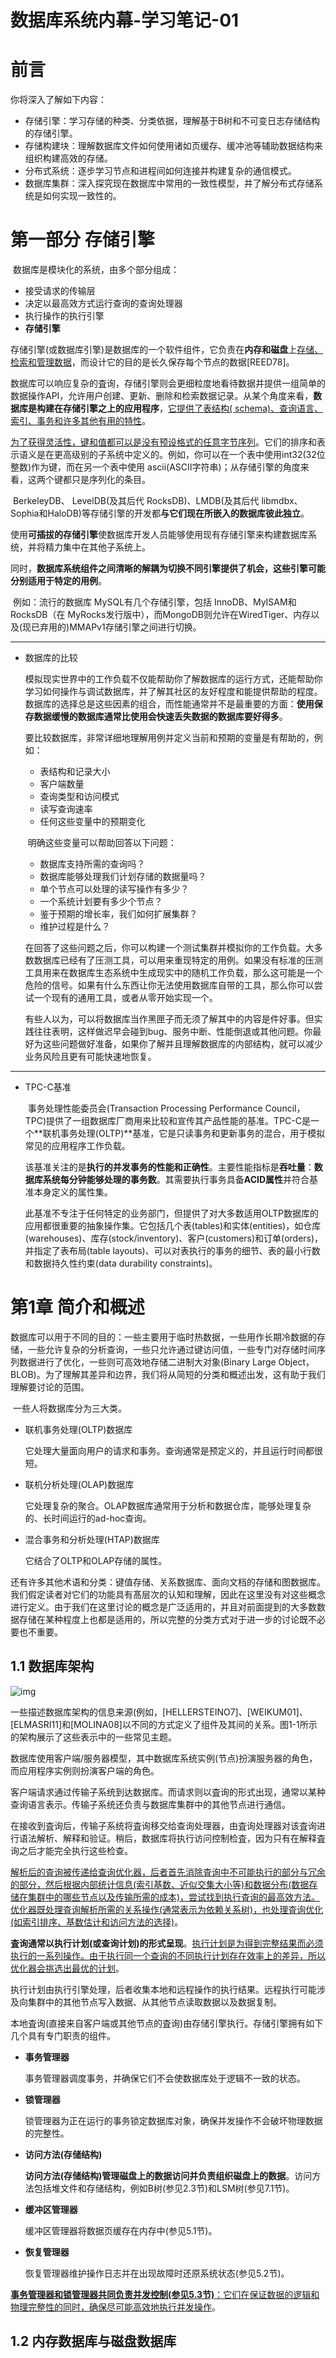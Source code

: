 # 数据库系统内幕-学习笔记-01

# 前言

你将深入了解如下内容：

+ 存储引擎：学习存储的种类、分类依据，理解基于B树和不可变日志存储结构的存储引擎。
+ 存储构建块：理解数据库文件如何使用诸如页缓存、缓冲池等辅助数据结构来组织构建高效的存储。
+ 分布式系统：逐步学习节点和进程间如何连接并构建复杂的通信模式。
+ 数据库集群：深入探究现在数据库中常用的一致性模型，并了解分布式存储系统是如何实现一致性的。

# 第一部分 存储引擎

​	数据库是模块化的系统，由多个部分组成：

+ 接受请求的传输层
+ 决定以最高效方式运行查询的查询处理器
+ 执行操作的执行引擎
+ **存储引擎**

​	存储引擎(或数据库引擎)是数据库的一个软件组件，它负责在**内存和磁盘**上<u>存储、检索和管理数据</u>，而设计它的目的是长久保存每个节点的数据[REED78]。

​	数据库可以响应复杂的査询，存储引擎则会更细粒度地看待数据并提供一组简单的数据操作API，允许用户创建、更新、删除和检索数据记录。从某个角度来看，**数据库是构建在存储引擎之上的应用程序**，<u>它提供了表结构( schema)、查询语言、索引、事务和许多其他有用的特性</u>。

​	<u>为了获得灵活性，键和值都可以是没有预设格式的任意字节序列</u>。它们的排序和表示语义是在更高级别的子系统中定义的。例如，你可以在一个表中使用int32(32位整数)作为键，而在另一个表中使用 ascii(ASCⅡ字符串)；从存储引擎的角度来看，这两个键都只是序列化的条目。

​	BerkeleyDB、 LevelDB(及其后代 RocksDB)、LMDB(及其后代 libmdbx、 Sophia和HaloDB)等存储引擎的开发都**与它们现在所嵌入的数据库彼此独立**。

​	使用**可插拔的存储引擎**使数据库开发人员能够使用现有存储引擎来构建数据库系统，并将精力集中在其他子系统上。

​	同时，**数据库系统组件之间清晰的解耦为切换不同引擎提供了机会，这些引擎可能分别适用于特定的用例**。

​	例如：流行的数据库 MySQL有几个存储引擎，包括 InnoDB、MyISAM和RocksDB（在 MyRocks发行版中），而MongoDB则允许在WiredTiger、内存以及(现已弃用的)MMAPv1存储引擎之间进行切换。

---

+ 数据库的比较

  ​	模拟现实世界中的工作负载不仅能帮助你了解数据库的运行方式，还能帮助你学习如何操作与调试数据库，并了解其社区的友好程度和能提供帮助的程度。数据库的选择总是这些因素的组合，而性能通常并不是最重要的方面：**使用保存数据缓慢的数据库通常比使用会快速丢失数据的数据库要好得多**。

  ​	要比较数据库，非常详细地理解用例并定义当前和预期的变量是有帮助的，例如：

  + 表结构和记录大小
  + 客户端数量
  + 查询类型和访问模式
  + 读写查询速率
  + 任何这些变量中的预期变化

  ​	明确这些变量可以帮助回答以下问题：

  + 数据库支持所需的查询吗？
  + 数据库能够处理我们计划存储的数据量吗？
  + 单个节点可以处理的读写操作有多少？
  + 一个系统计划要有多少个节点？
  + 鉴于预期的增长率，我们如何扩展集群？
  + 维护过程是什么？

  ​	在回答了这些问题之后，你可以构建一个测试集群并模拟你的工作负载。大多数数据库已经有了压测工具，可以用来重现特定的用例。如果没有标准的压测工具用来在数据库生态系统中生成现实中的随机工作负载，那么这可能是一个危险的信号。如果有什么东西让你无法使用数据库自带的工具，那么你可以尝试一个现有的通用工具，或者从零开始实现一个。

  ​	有些人以为，可以将数据库当作黑匣子而无须了解其中的内容是件好事。但实践往往表明，这样做迟早会碰到bug、服务中断、性能倒退或其他问题。你最好为这些问题做好准备，如果你了解并且理解数据库的内部结构，就可以减少业务风险且更有可能快速地恢复。

---

+ TPC-C基准

  ​	事务处理性能委员会(Transaction Processing Performance Council，TPC)提供了一组数据库厂商用来比较和宣传其产品性能的基准。TPC-C是一个**联机事务处理(OLTP)**基准，它是只读事务和更新事务的混合，用于模拟常见的应用程序工作负载。

  ​	该基准关注的是**执行的并发事务的性能和正确性**。主要性能指标是**吞吐量**：**数据库系统每分钟能够处理的事务数**。其需要执行事务具备**ACID属性**并符合基准本身定义的属性集。

  ​	此基准不专注于任何特定的业务部门，但提供了对大多数适用OLTP数据库的应用都很重要的抽象操作集。它包括几个表(tables)和实体(entities)，如仓库(warehouses)、库存(stock/inventory)、客户(customers)和订单(orders)，并指定了表布局(table layouts)、可以对表执行的事务的细节、表的最小行数和数据持久性约束(data durability constraints)。

# 第1章 简介和概述

​	数据库可以用于不同的目的：一些主要用于临时热数据，一些用作长期冷数据的存储，一些允许复杂的分析查询，一些只允许通过键访问值，一些专门对存储时间序列数据进行了优化，一些则可高效地存储二进制大对象(Binary Large Object，BLOB)。为了理解其差异和边界，我们将从简短的分类和概述出发，这有助于我们理解要讨论的范围。

​	一些人将数据库分为三大类。

+ 联机事务处理(OLTP)数据库

  它处理大量面向用户的请求和事务。查询通常是预定义的，并且运行时间都很短。

+ 联机分析处理(OLAP)数据库

  它处理复杂的聚合。OLAP数据库通常用于分析和数据仓库，能够处理复杂的、长时间运行的ad-hoc查询。

+ 混合事务和分析处理(HTAP)数据库

  它结合了OLTP和OLAP存储的属性。	

​	还有许多其他术语和分类：键值存储、关系数据库、面向文档的存储和图数据库。我们假定读者对它们的功能具有髙层次的认知和理解，因此在这里没有对这些概念进行定义。由于我们在这里讨论的概念是广泛适用的，并且对前面提到的大多数数据存储在某种程度上也都是适用的，所以完整的分类方式对于进一步的讨论既不必要也不重要。

## 1.1 数据库架构

![img](https://s6.51cto.com/oss/202103/24/f63b1924e54f62b5a1dadf1cff2dd639.jpg)

​	一些描述数据库架构的信息来源(例如，[HELLERSTEINO7]、[WEIKUM01]、[ELMASRI11]和[MOLINA08]以不同的方式定义了组件及其间的关系。图1-1所示的架构展示了这些表示中的一些常见主题。

​	数据库使用客户端/服务器模型，其中数据库系统实例(节点)扮演服务器的角色，而应用程序实例则扮演客户端的角色。

​	客户端请求通过传输子系统到达数据库。而请求则以査询的形式出现，通常以某种查询语言表示。传输子系统还负责与数据库集群中的其他节点进行通信。

​	在接收到査询后，传输子系统将査询移交给查询处理器，由査询处理器对该査询进行语法解析、解释和验证。稍后，数据库将执行访问控制检査，因为只有在解释査询之后才能完全执行这些检查。

​	<u>解析后的査询被传递给查询优化器，后者首先消除査询中不可能执行的部分与冗余的部分，然后根据内部统计信息(索引基数、近似交集大小等)和数据分布(数据存储在集群中的哪些节点以及传输所需的成本)，尝试找到执行査询的最高效方法。优化器既处理査询解析所需的关系操作(通常表示为依赖关系树)，也处理査询优化(如索引排序、基数估计和访问方法的选择)</u>。

​	**査询通常以执行计划(或查询计划)的形式呈现**。<u>执行计划是为得到完整结果而必须执行的一系列操作。由于执行同一个查询的不同执行计划存在效率上的差异，所以优化器会挑选出最优的计划</u>。

​	执行计划由执行引擎处理，后者收集本地和远程操作的执行结果。远程执行可能涉及向集群中的其他节点写入数据、从其他节点读取数据以及数据复制。

​	本地査询(直接来自客户端或其他节点的査询)由存储引擎执行。存储引擎拥有如下几个具有专门职责的组件。

+ **事务管理器**

  事务管理器调度事务，并确保它们不会使数据库处于逻辑不一致的状态。

+ **锁管理器**

  锁管理器为正在运行的事务锁定数据库对象，确保并发操作不会破坏物理数据的完整性。

+ **访问方法(存储结构)**

  **访问方法(存储结构)管理磁盘上的数据访问并负责组织磁盘上的数据**。访问方法包括堆文件和存储结构，例如B树(参见2.3节)和LSM树(参见7.1节)。

+ **缓冲区管理器**

  缓冲区管理器将数据页缓存在内存中(参见5.1节)。

+ **恢复管理器**

  恢复管理器维护操作日志并在出现故障时还原系统状态(参见5.2节)。

​	<u>**事务管理器和锁管理器共同负责并发控制(参见5.3节)**：它们在保证数据的逻辑和物理完整性的同时，确保尽可能高效地执行并发操作</u>。

## 1.2 内存数据库与磁盘数据库

